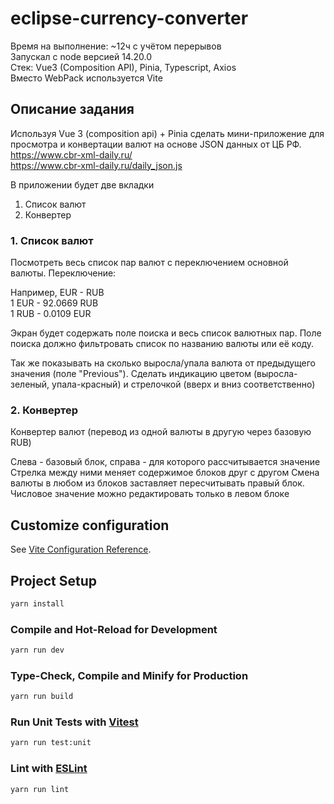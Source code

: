 # eclipse-currency-converter
Время на выполнение: ~12ч с учётом перерывов  
Запускал с node версией 14.20.0  
Стек: Vue3 (Composition API), Pinia, Typescript, Axios   
Вместо WebPack используется Vite   


## Описание задания
Используя Vue 3 (composition api) + Pinia сделать мини-приложение для просмотра и конвертации валют на основе JSON данных от ЦБ РФ.  
https://www.cbr-xml-daily.ru/  
https://www.cbr-xml-daily.ru/daily_json.js  

В приложении будет две вкладки
1. Список валют
2. Конвертер  


### 1. Список валют
   Посмотреть весь список пар валют с переключением основной валюты.
   Переключение:
   
   Например, EUR - RUB
   \
   1 EUR - 92.0669 RUB
   \
   1 RUB - 0.0109 EUR

Экран будет содержать поле поиска и весь список валютных пар. Поле поиска должно фильтровать список по названию валюты или её коду.

Так же показывать на сколько выросла/упала валюта от предыдущего значения (поле "Previous"). Сделать индикацию цветом (выросла-зеленый, упала-красный) и стрелочкой (вверх и вниз соответственно)

### 2. Конвертер
Конвертер валют (перевод из одной валюты в другую через базовую RUB)

Слева - базовый блок, справа - для которого рассчитывается значение
Стрелка между ними меняет содержимое блоков друг с другом
Смена валюты в любом из блоков заставляет пересчитывать правый блок. Числовое значение можно редактировать только в левом блоке


## Customize configuration

See [Vite Configuration Reference](https://vitejs.dev/config/).

## Project Setup

```sh
yarn install
```

### Compile and Hot-Reload for Development

```sh
yarn run dev
```

### Type-Check, Compile and Minify for Production

```sh
yarn run build
```

### Run Unit Tests with [Vitest](https://vitest.dev/)

```sh
yarn run test:unit
```

### Lint with [ESLint](https://eslint.org/)

```sh
yarn run lint
```

